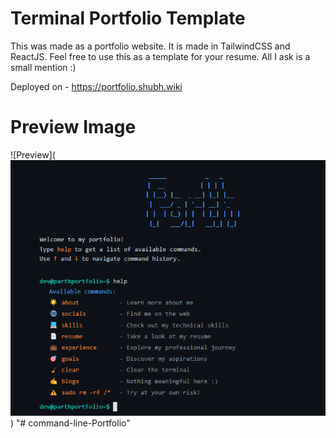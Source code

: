 # Terminal Portfolio Template
This was made as a portfolio website. It is made in TailwindCSS and ReactJS. Feel free to use this as a template for your resume. All I ask is a small mention :)

Deployed on - https://portfolio.shubh.wiki

# Preview Image
![Preview](![alt text](image.png))
"# command-line-Portfolio" 
